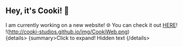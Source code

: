 
__Hey, it's Cooki! 👋__
-----
I am currently working on a new website! 🌐 You can check it out [HERE](https://cooki-studios.github.io)!
<br>
!(http://cooki-studios.github.io/img/CookiWeb.png)
<br>
&#123;details>
  &#123;summary>Click to expand!</summary>
Hidden text
&#123;/details>

